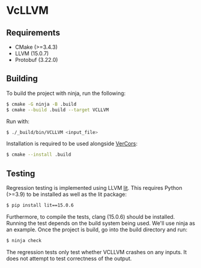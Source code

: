 # VcLLVM

## Requirements
- CMake (>=3.4.3)
- LLVM (15.0.7)
- Protobuf (3.22.0)

## Building
To build the project with ninja, run the following:
```bash
$ cmake -G ninja -B .build
$ cmake --build .build --target VCLLVM
```
Run with:
```bash
$ ./_build/bin/VCLLVM <input_file>
```
Installation is required to be used alongside [VerCors](https://github.com/utwente-fmt/vercors):
```bash
$ cmake --install .build
```

## Testing
Regression testing is implemented using LLVM 
[lit](https://llvm.org/docs/CommandGuide/lit.html#local-configuration-files).
This requires Python (>=3.9) to be installed as well as the lit package:
```bash
$ pip install lit==15.0.6
```
Furthermore, to compile the tests, clang (15.0.6) should be installed. Running the test depends on the build system being used. We'll use ninja as an example. Once the project is build, go
into the build directory and run:
```bash
$ ninja check
```
The regression tests only test whether VCLLVM crashes on any inputs. It does not attempt to test correctness of the 
output.